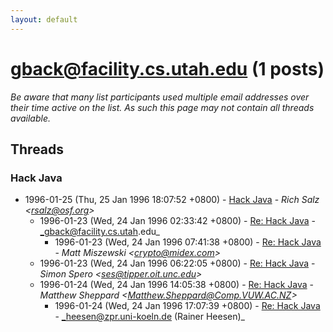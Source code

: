 ```yaml
---
layout: default
---
```


# gback@facility.cs.utah.edu (1 posts)

_Be aware that many list participants used multiple email addresses over their time active on the list. As such this page may not contain all threads available._

## Threads

### Hack Java
+ 1996-01-25 (Thu, 25 Jan 1996 18:07:52 +0800) - [Hack Java](/archive/1996/01/af3cf466c88eb6d921167c1a0f9018c7b19523a984d33505834cf9035ec2ad8f) - _Rich Salz \<rsalz@osf.org\>_
  + 1996-01-23 (Wed, 24 Jan 1996 02:33:42 +0800) - [Re: Hack Java](/archive/1996/01/f589b0a50e1da44302f7fc0aa47985c58a9e15df09c60982df98d595be5c85c1) - _gback@facility.cs.utah.edu_
    + 1996-01-23 (Wed, 24 Jan 1996 07:41:38 +0800) - [Re: Hack Java](/archive/1996/01/6bde177186ed2e45fc10cdeebe29c65f9d6abccb304b4abd6dda581af02ebe8e) - _Matt Miszewski \<crypto@midex.com\>_
  + 1996-01-23 (Wed, 24 Jan 1996 06:22:05 +0800) - [Re: Hack Java](/archive/1996/01/ffc19185c6c38224f03b974dab05841d0b6b2f0c9f5fff93f2ee0f718f374a9b) - _Simon Spero \<ses@tipper.oit.unc.edu\>_
  + 1996-01-24 (Wed, 24 Jan 1996 14:05:38 +0800) - [Re: Hack Java](/archive/1996/01/71f536405244aba6358ed5960f54484ae6dd42a4a00830c0f32ed193d5da3996) - _Matthew Sheppard \<Matthew.Sheppard@Comp.VUW.AC.NZ\>_
    + 1996-01-24 (Wed, 24 Jan 1996 17:07:39 +0800) - [Re: Hack Java](/archive/1996/01/b5265f2820a79f6a069ffd26383de00b499b39db80ec9606835c978a75479f7f) - _heesen@zpr.uni-koeln.de (Rainer Heesen)_

